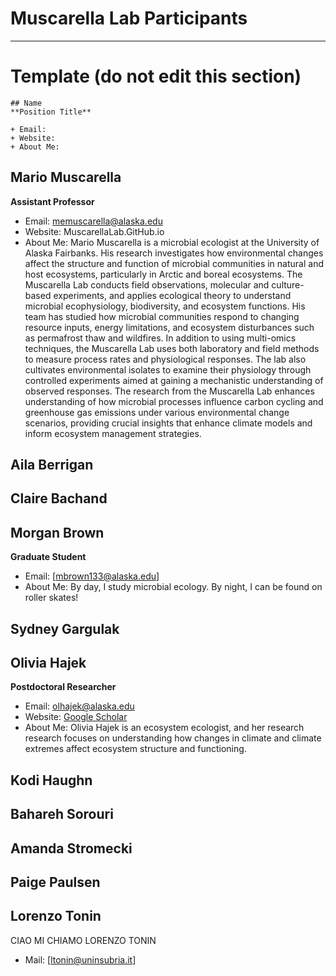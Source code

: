 # Muscarella Lab Participants
---

# Template (do not edit this section)
```
## Name 
**Position Title**

+ Email:
+ Website:
+ About Me:
```

## Mario Muscarella 
**Assistant Professor**

+ Email: [memuscarella@alaska.edu](mailto:memuscarella@alaska.edu?subject=Interested%20in%20your%20research)
+ Website: MuscarellaLab.GitHub.io
+ About Me: Mario Muscarella is a microbial ecologist at the University of Alaska Fairbanks. His research investigates how environmental changes affect the structure and function of microbial communities in natural and host ecosystems, particularly in Arctic and boreal ecosystems. The Muscarella Lab conducts field observations, molecular and culture-based experiments, and applies ecological theory to understand microbial ecophysiology, biodiversity, and ecosystem functions. His team has studied how microbial communities respond to changing resource inputs, energy limitations, and ecosystem disturbances such as permafrost thaw and wildfires. In addition to using multi-omics techniques, the Muscarella Lab uses both laboratory and field methods to measure process rates and physiological responses. The lab also cultivates environmental isolates to examine their physiology through controlled experiments aimed at gaining a mechanistic understanding of observed responses. The research from the Muscarella Lab enhances understanding of how microbial processes influence carbon cycling and greenhouse gas emissions under various environmental change scenarios, providing crucial insights that enhance climate models and inform ecosystem management strategies.

## Aila Berrigan


## Claire Bachand


## Morgan Brown
**Graduate Student** 
+ Email: [mbrown133@alaska.edu]
+ About Me: By day, I study microbial ecology. By night, I can be found on roller skates! 

## Sydney Gargulak


## Olivia Hajek
**Postdoctoral Researcher**

+ Email: [olhajek@alaska.edu](mailto:olhajek@alaska.edu?subject=Interested%20in%20your%20research)
+ Website: [Google Scholar](https://scholar.google.com/citations?user=C67-0E0AAAAJ&hl=en)
+ About Me: Olivia Hajek is an ecosystem ecologist, and her research research focuses on understanding how changes in climate and climate extremes affect ecosystem structure and functioning.

## Kodi Haughn


## Bahareh Sorouri 


## Amanda Stromecki 


## Paige Paulsen


## Lorenzo Tonin
CIAO MI CHIAMO LORENZO TONIN
+ Mail: [ltonin@uninsubria.it]

